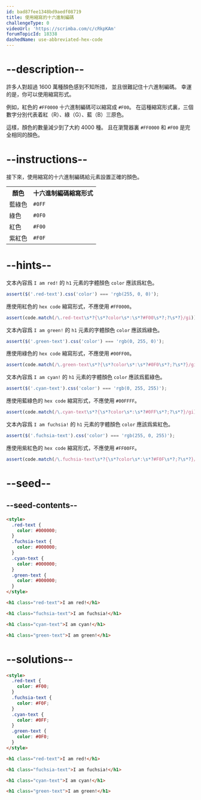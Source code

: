 ```yaml
---
id: bad87fee1348bd9aedf08719
title: 使用縮寫的十六進制編碼
challengeType: 0
videoUrl: 'https://scrimba.com/c/cRkpKAm'
forumTopicId: 18338
dashedName: use-abbreviated-hex-code
---
```


# --description--

許多人對超過 1600 萬種顏色感到不知所措， 並且很難記住十六進制編碼。 幸運的是，你可以使用縮寫形式。

例如，紅色的 `#FF0000` 十六進制編碼可以縮寫成 `#F00`。 在這種縮寫形式裏，三個數字分別代表着紅（R）、綠（G）、藍（B）三原色。

這樣，顏色的數量減少到了大約 4000 種。 且在瀏覽器裏 `#FF0000` 和 `#F00` 是完全相同的顏色。

# --instructions--

接下來，使用縮寫的十六進制編碼給元素設置正確的顏色。

<table class='table table-striped'><tbody><tr><th>顏色</th><th>十六進制編碼縮寫形式</th></tr><tr><td>藍綠色</td><td><code>#0FF</code></td></tr><tr><td>綠色</td><td><code>#0F0</code></td></tr><tr><td>紅色</td><td><code>#F00</code></td></tr><tr><td>紫紅色</td><td><code>#F0F</code></td></tr></tbody></table>

# --hints--

文本內容爲 `I am red!` 的 `h1` 元素的字體顏色 `color` 應該爲紅色。

```js
assert($('.red-text').css('color') === 'rgb(255, 0, 0)');
```

應使用紅色的 `hex code` 縮寫形式，不應使用 `#FF0000`。

```js
assert(code.match(/\.red-text\s*?{\s*?color\s*:\s*?#F00\s*?;?\s*?}/gi));
```

文本內容爲 `I am green!` 的 `h1` 元素的字體顏色 `color` 應該爲綠色。

```js
assert($('.green-text').css('color') === 'rgb(0, 255, 0)');
```

應使用綠色的 `hex code` 縮寫形式，不應使用 `#00FF00`。

```js
assert(code.match(/\.green-text\s*?{\s*?color\s*:\s*?#0F0\s*?;?\s*?}/gi));
```

文本內容爲 `I am cyan!` 的 `h1` 元素的字體顏色 `color` 應該爲藍綠色。

```js
assert($('.cyan-text').css('color') === 'rgb(0, 255, 255)');
```

應使用藍綠色的 `hex code` 縮寫形式，不應使用 `#00FFFF`。

```js
assert(code.match(/\.cyan-text\s*?{\s*?color\s*:\s*?#0FF\s*?;?\s*?}/gi));
```

文本內容爲 `I am fuchsia!` 的 `h1` 元素的字體顏色 `color` 應該爲紫紅色。

```js
assert($('.fuchsia-text').css('color') === 'rgb(255, 0, 255)');
```

應使用紫紅色的 `hex code` 縮寫形式，不應使用 `#FF00FF`。

```js
assert(code.match(/\.fuchsia-text\s*?{\s*?color\s*:\s*?#F0F\s*?;?\s*?}/gi));
```

# --seed--

## --seed-contents--

```html
<style>
  .red-text {
    color: #000000;
  }
  .fuchsia-text {
    color: #000000;
  }
  .cyan-text {
    color: #000000;
  }
  .green-text {
    color: #000000;
  }
</style>

<h1 class="red-text">I am red!</h1>

<h1 class="fuchsia-text">I am fuchsia!</h1>

<h1 class="cyan-text">I am cyan!</h1>

<h1 class="green-text">I am green!</h1>
```

# --solutions--

```html
<style>
  .red-text {
    color: #F00;
  }
  .fuchsia-text {
    color: #F0F;
  }
  .cyan-text {
    color: #0FF;
  }
  .green-text {
    color: #0F0;
  }
</style>

<h1 class="red-text">I am red!</h1>

<h1 class="fuchsia-text">I am fuchsia!</h1>

<h1 class="cyan-text">I am cyan!</h1>

<h1 class="green-text">I am green!</h1>
```
